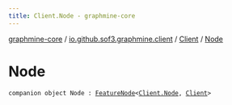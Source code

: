 ```yaml
---
title: Client.Node - graphmine-core
---
```


[graphmine-core](../../index.html) / [io.github.sof3.graphmine.client](../index.html) / [Client](index.html) / [Node](./-node.html)

# Node

`companion object Node : `[`FeatureNode`](../../io.github.sof3.graphmine.feature/-feature-node.html)`<`[`Client.Node`](./-node.html)`, `[`Client`](index.html)`>`